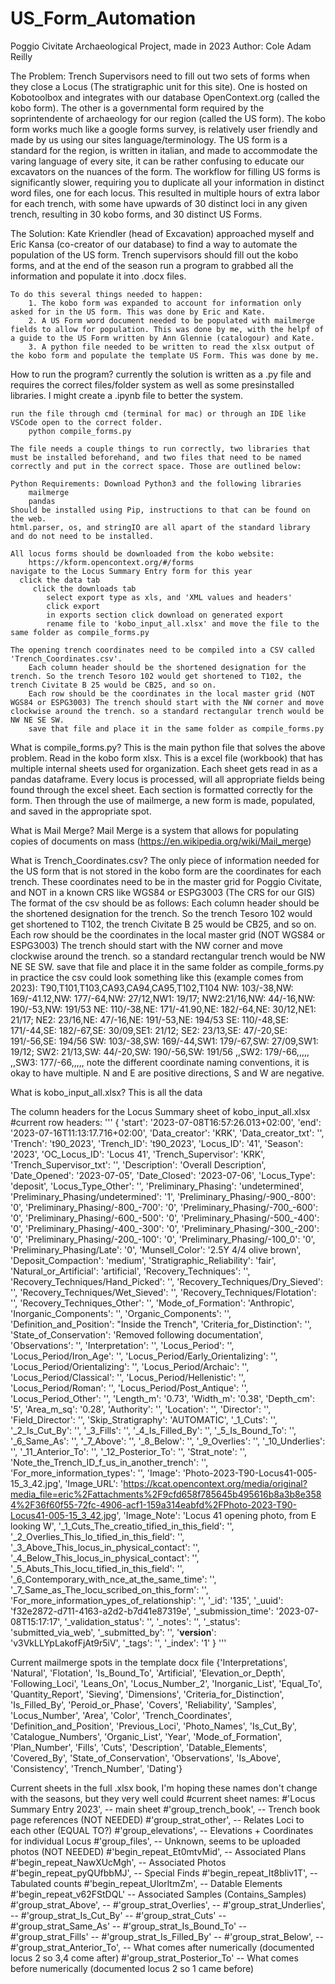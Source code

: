# US_Form_Automation
Poggio Civitate Archaeological Project, made in 2023
Author: Cole Adam Reilly 

The Problem:
    Trench Supervisors need to fill out two sets of forms when they close a Locus (The stratigraphic unit for this site). One is hosted on Kobotoolbox and integrates with our database OpenContext.org (called the kobo form). The other is a governmental form required by the soprintendente of archaeology for our region (called the US form).
    The kobo form works much like a google forms survey, is relatively user friendly and made by us using our sites language/terminology.
    The US form is a standard for the region, is written in italian, and made to accommodate the varing language of every site, it can be rather confusing to educate our excavators on the nuances of the form.
    The workflow for filling US forms is significantly slower, requiring you to duplicate all your information in distinct word files, one for each locus. This resulted in multiple hours of extra labor for each trench, with some have upwards of 30 distinct loci in any given trench, resulting in 30 kobo forms, and 30 distinct US Forms.

The Solution:
    Kate Kriendler (head of Excavation) approached myself and Eric Kansa (co-creator of our database) to find a way to automate the population of the US form. 
    Trench supervisors should fill out the kobo forms, and at the end of the season run a program to grabbed all the information and populate it into .docx files.
    
    To do this several things needed to happen:
        1. The kobo form was expanded to account for information only asked for in the US form. This was done by Eric and Kate.
        2. A US Form word document needed to be populated with mailmerge fields to allow for population. This was done by me, with the helpf of a guide to the US Form written by Ann Glennie (catalogour) and Kate.
        3. A python file needed to be written to read the xlsx output of the kobo form and populate the template US Form. This was done by me.

How to run the program?
    currently the solution is written as a .py file and requires the correct files/folder system as well as some presinstalled libraries. I might create a .ipynb file to better the system.

    run the file through cmd (terminal for mac) or through an IDE like VSCode open to the correct folder. 
        python compile_forms.py

    The file needs a couple things to run correctly, two libraries that must be installed beforehand, and two files that need to be named correctly and put in the correct space. Those are outlined below:

    Python Requirements: Download Python3 and the following libraries
        mailmerge
        pandas
    Should be installed using Pip, instructions to that can be found on the web.
    html.parser, os, and stringIO are all apart of the standard library and do not need to be installed.

    All locus forms should be downloaded from the kobo website: 
        https://kform.opencontext.org/#/forms
    navigate to the Locus Summary Entry form for this year
      click the data tab
         click the downloads tab
            select export type as xls, and 'XML values and headers'
            click export
            in exports section click download on generated export
            rename file to 'kobo_input_all.xlsx' and move the file to the same folder as compile_forms.py

    The opening trench coordinates need to be compiled into a CSV called 'Trench_Coordinates.csv'.
        Each column header should be the shortened designation for the trench. So the trench Tesoro 102 would get shortened to T102, the trench Civitate B 25 would be CB25, and so on.
        Each row should be the coordinates in the local master grid (NOT WGS84 or ESPG3003) The trench should start with the NW corner and move clockwise around the trench. so a standard rectangular trench would be NW NE SE SW.
        save that file and place it in the same folder as compile_forms.py



What is compile_forms.py?
    This is the main python file that solves the above problem. Read in the kobo form xlsx. This is a excel file (workbook) that has multiple internal sheets used for organization. Each sheet gets read in as a pandas dataframe. Every locus is processed, will all appropriate fields being found through the excel sheet. Each section is formatted correctly for the form. Then through the use of mailmerge, a new form is made, populated, and saved in the appropriate spot.

What is Mail Merge?
    Mail Merge is a system that allows for populating copies of documents on mass (https://en.wikipedia.org/wiki/Mail_merge)

What is Trench_Coordinates.csv?
    The only piece of information needed for the US form that is not stored in the kobo form are the coordinates for each trench. These coordinates need to be in the master grid for Poggio Civitate, and NOT in a known CRS like WGS84 or ESPG3003 (The CRS for our GIS)
    The format of the csv should be as follows:
        Each column header should be the shortened designation for the trench. So the trench Tesoro 102 would get shortened to T102, the trench Civitate B 25 would be CB25, and so on.
        Each row should be the coordinates in the local master grid (NOT WGS84 or ESPG3003) The trench should start with the NW corner and move clockwise around the trench. so a standard rectangular trench would be NW NE SE SW.
        save that file and place it in the same folder as compile_forms.py
    in practice the csv could look something like this (example comes from 2023):
    T90,T101,T103,CA93,CA94,CA95,T102,T104
    NW: 103/-38,NW: 169/-41.12,NW: 177/-64,NW: 27/12,NW1: 19/17; NW2:21/16,NW: 44/-16,NW: 190/-53,NW: 191/53
    NE: 110/-38,NE: 171/-41.90,NE: 182/-64,NE: 30/12,NE1: 21/17; NE2: 23/16,NE: 47/-16,NE: 191/-53,NE: 194/53
    SE: 110/-48,SE: 171/-44,SE: 182/-67,SE: 30/09,SE1: 21/12; SE2: 23/13,SE: 47/-20,SE: 191/-56,SE: 194/56
    SW: 103/-38,SW: 169/-44,SW1: 179/-67,SW: 27/09,SW1: 19/12; SW2: 21/13,SW: 44/-20,SW: 190/-56,SW: 191/56
    ,,SW2: 179/-66,,,,,
    ,,SW3: 177/-66,,,,,
        note the different coordinate naming conventions, it is okay to have multiple. N and E are positive directions, S and W are negative.

What is kobo_input_all.xlsx?
    This is all the data


The column headers for the Locus Summary sheet of kobo_input_all.xlsx
#current row headers:
            '''
            {
            'start': '2023-07-08T16:57:26.013+02:00', 
            'end': '2023-07-16T11:13:17.716+02:00', 
            'Data_creator': 'KRK',
            'Data_creator_txt': '',
            'Trench': 't90_2023',
           'Trench_ID': 't90_2023', 
            'Locus_ID': '41',
           'Season': '2023',
            'OC_Locus_ID': 'Locus 41', 
            'Trench_Supervisor': 'KRK',
           'Trench_Supervisor_txt': '',
            'Description': 'Overall Description',
           'Date_Opened': '2023-07-05',
            'Date_Closed': '2023-07-06', 
            'Locus_Type': 'deposit',
           'Locus_Type_Other': '',
           'Preliminary_Phasing': 'undetermined', 
            'Preliminary_Phasing/undetermined': '1',
           'Preliminary_Phasing/-900_-800': '0', 
            'Preliminary_Phasing/-800_-700': '0',
           'Preliminary_Phasing/-700_-600': '0', 
            'Preliminary_Phasing/-600_-500': '0',
           'Preliminary_Phasing/-500_-400': '0', 
            'Preliminary_Phasing/-400_-300': '0',
           'Preliminary_Phasing/-300_-200': '0', 
            'Preliminary_Phasing/-200_-100': '0',
           'Preliminary_Phasing/-100_0': '0', 
            'Preliminary_Phasing/Late': '0', 
            'Munsell_Color': '2.5Y 4/4 olive brown', 
            'Deposit_Compaction': 'medium',
           'Stratigraphic_Reliability': 'fair', 
            'Natural_or_Artificial': 'artificial', 
            'Recovery_Techniques': '', 
            'Recovery_Techniques/Hand_Picked': '',
           'Recovery_Techniques/Dry_Sieved': '', 
            'Recovery_Techniques/Wet_Sieved': '',
           'Recovery_Techniques/Flotation': '', 
            'Recovery_Techniques_Other': '', 
            'Mode_of_Formation': 'Anthropic', 
            'Inorganic_Components': '', 
            'Organic_Components': '', 
            'Definition_and_Position': "Inside the Trench", 
            'Criteria_for_Distinction': '', 
            'State_of_Conservation': 'Removed following documentation', 
            'Observations': '',
           'Interpretation': '',
            'Locus_Period': '', 
            'Locus_Period/Iron_Age': '',
           'Locus_Period/Early_Orientalizing': '', 
            'Locus_Period/Orientalizing': '',
           'Locus_Period/Archaic': '', 
            'Locus_Period/Classical': '',
           'Locus_Period/Hellenistic': '', 
            'Locus_Period/Roman': '',
           'Locus_Period/Post_Antique': '',
            'Locus_Period_Other': '', 
            'Length_m': '0.73',
           'Width_m': '0.38',
            'Depth_cm': '5',
           'Area_m_sq': '0.28', 
            'Authority': '',
           'Location': '',
            'Director': '',
           'Field_Director': '', 
            'Skip_Stratigraphy': 'AUTOMATIC',
           '_1_Cuts': '',
           '_2_Is_Cut_By': '',
           '_3_Fills': '',
           '_4_Is_Filled_By': '',
           '_5_Is_Bound_To': '',
           '_6_Same_As': '',
           '_7_Above': '',
           '_8_Below': '',
           '_9_Overlies': '',
           '_10_Underlies': '',
           '_11_Anterior_To': '',
           '_12_Posterior_To': '', 
            'Strat_note': '',
           'Note_the_Trench_ID_f_us_in_another_trench': '',
           'For_more_information_types': '',
            'Image': 'Photo-2023-T90-Locus41-005-15_3_42.jpg',
           'Image_URL': 'https://kcat.opencontext.org/media/original?media_file=eric%2Fattachments%2F9cfd658f785645b495616b8a3b8e3584%2F36f60f55-72fc-4906-acf1-159a314eabfd%2FPhoto-2023-T90-Locus41-005-15_3_42.jpg',
           'Image_Note': 'Locus 41 opening photo, from E looking W',
            '_1_Cuts_The_creatio_tified_in_this_field': '',
           '_2_Overlies_This_lo_tified_in_this_field': '',
           '_3_Above_This_locus_in_physical_contact': '',
           '_4_Below_This_locus_in_physical_contact': '',
           '_5_Abuts_This_locu_tified_in_this_field': '',
           '_6_Contemporary_with_nce_at_the_same_time': '',
           '_7_Same_as_The_locu_scribed_on_this_form': '',
           'For_more_information_ypes_of_relationship': '',
           '_id': '135',
           '_uuid': 'f32e2872-d711-4163-a2d2-b7d41e87319e', 
            '_submission_time': '2023-07-08T15:17:17',
           '_validation_status': '',
           '_notes': '',
           '_status': 'submitted_via_web',
           '_submitted_by': '',
           '__version__': 'v3VkLLYpLakofFjAt9r5iV',
           '_tags': '',
            '_index': '1'
            }
            '''

Current mailmerge spots in the template docx file
    {'Interpretations', 'Natural', 'Flotation', 'Is_Bound_To', 'Artificial', 'Elevation_or_Depth', 'Following_Loci', 'Leans_On', 'Locus_Number_2', 'Inorganic_List', 'Equal_To', 'Quantity_Report', 'Sieving', 'Dimensions', 'Criteria_for_Distinction', 'Is_Filled_By', 'Peroid_or_Phase', 'Covers', 'Reliability', 'Samples', 'Locus_Number', 'Area', 'Color', 'Trench_Coordinates', 'Definition_and_Position', 'Previous_Loci', 'Photo_Names', 'Is_Cut_By', 'Catalogue_Numbers', 'Organic_List', 'Year', 'Mode_of_Formation', 'Plan_Number', 'Fills', 'Cuts', 'Description', 'Datable_Elements', 'Covered_By', 'State_of_Conservation', 'Observations', 'Is_Above', 'Consistency', 'Trench_Number', 'Dating'}

Current sheets in the full .xlsx book, I'm hoping these names don't change with the seasons, but they very well could
#current sheet names:
        #'Locus Summary Entry 2023',   -- main sheet
        #'group_trench_book',          -- Trench book page references (NOT NEEDED)
        #'group_strat_other',          -- Relates Loci to each other (EQUAL TO?)
        #'group_elevations',           -- Elevations + Coordinates for individual Locus
        #'group_files',                -- Unknown, seems to be uploaded photos (NOT NEEDED)
        #'begin_repeat_Et0mtvMid',     -- Associated Plans
        #'begin_repeat_NawXUcMgh',     -- Associated Photos
        #'begin_repeat_pyQUfbbMJ',     -- Special Finds
        #'begin_repeat_It8bliv1T',     -- Tabulated counts
        #'begin_repeat_UlorltmZm',     -- Datable Elements 
        #'begin_repeat_v62FStDQL'     -- Associated Samples (Contains_Samples)
        #'group_strat_Above',          -- 
        #'group_strat_Overlies',       --
        #'group_strat_Underlies',      --
        #'group_strat_Is_Cut_By'       --
        #'group_strat_Cuts'            --
        #'group_strat_Same_As'         --
        #'group_strat_Is_Bound_To'     --
        #'group_strat_Fills'           --
        #'group_strat_Is_Filled_By'    --
        #'group_strat_Below',          --  
        #'group_strat_Anterior_To',    -- What comes after numerically (documented locus 2 so 3,4 come after)
        #'group_strat_Posterior_To'    -- What comes before numerically (documented locus 2 so 1 came before)
